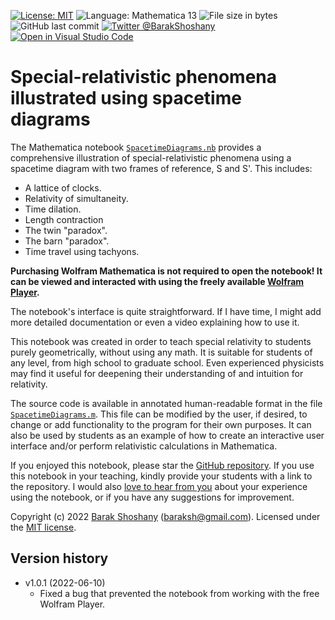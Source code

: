[![License: MIT](https://img.shields.io/github/license/bshoshany/spacetime-diagrams)](https://github.com/bshoshany/spacetime-diagrams/blob/master/LICENSE.txt)
![Language: Mathematica 13](https://img.shields.io/badge/Language-Mathematica%2013-yellow)
![File size in bytes](https://img.shields.io/github/size/bshoshany/spacetime-diagrams/SpacetimeDiagrams.m)
![GitHub last commit](https://img.shields.io/github/last-commit/bshoshany/spacetime-diagrams)
[![Twitter @BarakShoshany](https://img.shields.io/twitter/follow/BarakShoshany?style=social)](https://twitter.com/BarakShoshany)
[![Open in Visual Studio Code](https://img.shields.io/badge/-Open%20in%20Visual%20Studio%20Code-007acc)](https://vscode.dev/github/bshoshany/spacetime-diagrams)

# Special-relativistic phenomena illustrated using spacetime diagrams

The Mathematica notebook [`SpacetimeDiagrams.nb`](https://github.com/bshoshany/spacetime-diagrams/blob/master/SpacetimeDiagrams.nb) provides a comprehensive illustration of special-relativistic phenomena using a spacetime diagram with two frames of reference, S and S'. This includes:

* A lattice of clocks.
* Relativity of simultaneity.
* Time dilation.
* Length contraction
* The twin "paradox".
* The barn "paradox".
* Time travel using tachyons.

**Purchasing Wolfram Mathematica is not required to open the notebook! It can be viewed and interacted with using the freely available [Wolfram Player](https://www.wolfram.com/player/).**

The notebook's interface is quite straightforward. If I have time, I might add more detailed documentation or even a video explaining how to use it.

This notebook was created in order to teach special relativity to students purely geometrically, without using any math. It is suitable for students of any level, from high school to graduate school. Even experienced physicists may find it useful for deepening their understanding of and intuition for relativity.

The source code is available in annotated human-readable format in the file [`SpacetimeDiagrams.m`](https://github.com/bshoshany/spacetime-diagrams/blob/master/SpacetimeDiagrams.m). This file can be modified by the user, if desired, to change or add functionality to the program for their own purposes. It can also be used by students as an example of how to create an interactive user interface and/or perform relativistic calculations in Mathematica.

If you enjoyed this notebook, please star the [GitHub repository](https://github.com/bshoshany/spacetime-diagrams). If you use this notebook in your teaching, kindly provide your students with a link to the repository. I would also [love to hear from you](mailto:baraksh@gmail.com) about your experience using the notebook, or if you have any suggestions for improvement.

Copyright (c) 2022 [Barak Shoshany](https://baraksh.com/)  ([baraksh@gmail.com](mailto:baraksh@gmail.com)). Licensed under the [MIT license](LICENSE.txt).

## Version history

* v1.0.1 (2022-06-10)
    * Fixed a bug that prevented the notebook from working with the free Wolfram Player.
